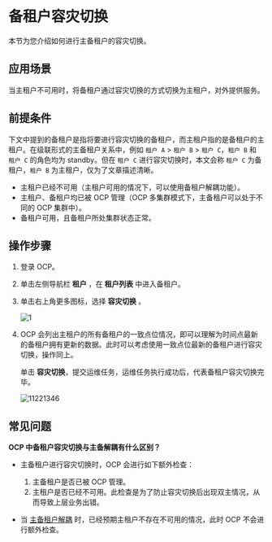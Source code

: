 # 备租户容灾切换

本节为您介绍如何进行主备租户的容灾切换。

## 应用场景

当主租户不可用时，将备租户通过容灾切换的方式切换为主租户，对外提供服务。

## 前提条件

下文中提到的备租户是指将要进行容灾切换的备租户，而主租户指的是备租户的主租户。在级联形式的主备租户关系中，例如 `租户 A` > `租户 B` > `租户 C`，`租户 B` 和 `租户 C` 的角色均为 standby。但在 `租户 C` 进行容灾切换时，本文会称 `租户 C` 为备租户，`租户 B` 为主租户，仅为了文章描述清晰。

* 主租户已经不可用（主租户可用的情况下，可以使用备租户解耦功能）。
* 主租户、备租户均已被 OCP 管理（OCP 多集群模式下，主备租户可以处于不同的 OCP 集群中）。
* 备租户可用，且备租户所处集群状态正常。

## 操作步骤

1. 登录 OCP。

2. 单击左侧导航栏 **租户** ，在 **租户列表** 中进入备租户。

3. 单击右上角更多图标，选择 **容灾切换** 。

   ![1](https://obbusiness-private.oss-cn-shanghai.aliyuncs.com/doc/img/ocp/420/%E5%AE%B9%E7%81%BE%E5%88%87%E6%8D%A2.png)

4. OCP 会列出主租户的所有备租户的一致点位情况，即可以理解为时间点最新的备租户拥有更新的数据。此时可以考虑使用一致点位最新的备租户进行容灾切换，操作同上。

   单击 **容灾切换**，提交运维任务，运维任务执行成功后，代表备租户容灾切换完毕。

   ![11221346](https://obbusiness-private.oss-cn-shanghai.aliyuncs.com/doc/img/ocp/430/%E5%AE%B9%E7%81%BE%E5%88%87%E6%8D%A2.png)

## 常见问题

**OCP 中备租户容灾切换与主备解耦有什么区别？**

* 主备租户进行容灾切换时，OCP 会进行如下额外检查：

  1. 主备租户是否已被 OCP 管理。
  2. 主租户是否已经不可用。此检查是为了防止容灾切换后出现双主情况，从而导致上层业务出错。

* 当 [主备租户解耦](1290.primary-or-standby-tenant-decouple.md) 时，已经预期主租户不存在不可用的情况，此时 OCP 不会进行额外检查。
